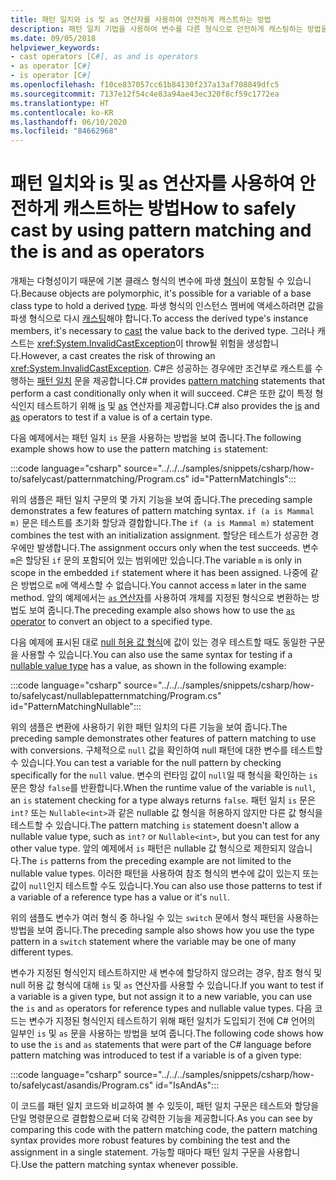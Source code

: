 ```yaml
---
title: 패턴 일치와 is 및 as 연산자를 사용하여 안전하게 캐스트하는 방법
description: 패턴 일치 기법을 사용하여 변수를 다른 형식으로 안전하게 캐스팅하는 방법을 알아봅니다. 패턴 일치뿐만 아니라 is 및 as 연산자를 사용하여 형식을 안전하게 변환할 수 있습니다.
ms.date: 09/05/2018
helpviewer_keywords:
- cast operators [C#], as and is operators
- as operator [C#]
- is operator [C#]
ms.openlocfilehash: f10ce837057cc61b84130f237a13af708849dfc5
ms.sourcegitcommit: 7137e12f54c4e83a94ae43ec320f8cf59c1772ea
ms.translationtype: HT
ms.contentlocale: ko-KR
ms.lasthandoff: 06/10/2020
ms.locfileid: "84662968"
---
```

# <a name="how-to-safely-cast-by-using-pattern-matching-and-the-is-and-as-operators"></a><span data-ttu-id="203bc-104">패턴 일치와 is 및 as 연산자를 사용하여 안전하게 캐스트하는 방법</span><span class="sxs-lookup"><span data-stu-id="203bc-104">How to safely cast by using pattern matching and the is and as operators</span></span>

<span data-ttu-id="203bc-105">개체는 다형성이기 때문에 기본 클래스 형식의 변수에 파생 [형식](../programming-guide/types/index.md)이 포함될 수 있습니다.</span><span class="sxs-lookup"><span data-stu-id="203bc-105">Because objects are polymorphic, it's possible for a variable of a base class type to hold a derived [type](../programming-guide/types/index.md).</span></span> <span data-ttu-id="203bc-106">파생 형식의 인스턴스 멤버에 액세스하려면 값을 파생 형식으로 다시 [캐스팅](../programming-guide/types/casting-and-type-conversions.md)해야 합니다.</span><span class="sxs-lookup"><span data-stu-id="203bc-106">To access the derived type's instance members, it's necessary to [cast](../programming-guide/types/casting-and-type-conversions.md) the value back to the derived type.</span></span> <span data-ttu-id="203bc-107">그러나 캐스트는 <xref:System.InvalidCastException>이 throw될 위험을 생성합니다.</span><span class="sxs-lookup"><span data-stu-id="203bc-107">However, a cast creates the risk of throwing an <xref:System.InvalidCastException>.</span></span> <span data-ttu-id="203bc-108">C#은 성공하는 경우에만 조건부로 캐스트를 수행하는 [패턴 일치](../pattern-matching.md) 문을 제공합니다.</span><span class="sxs-lookup"><span data-stu-id="203bc-108">C# provides [pattern matching](../pattern-matching.md) statements that perform a cast conditionally only when it will succeed.</span></span> <span data-ttu-id="203bc-109">C#은 또한 값이 특정 형식인지 테스트하기 위해 [is](../language-reference/operators/type-testing-and-cast.md#is-operator) 및 [as](../language-reference/operators/type-testing-and-cast.md#as-operator) 연산자를 제공합니다.</span><span class="sxs-lookup"><span data-stu-id="203bc-109">C# also provides the [is](../language-reference/operators/type-testing-and-cast.md#is-operator) and [as](../language-reference/operators/type-testing-and-cast.md#as-operator) operators to test if a value is of a certain type.</span></span>

<span data-ttu-id="203bc-110">다음 예제에서는 패턴 일치 `is` 문을 사용하는 방법을 보여 줍니다.</span><span class="sxs-lookup"><span data-stu-id="203bc-110">The following example shows how to use the pattern matching `is` statement:</span></span>

:::code language="csharp" source="../../../samples/snippets/csharp/how-to/safelycast/patternmatching/Program.cs" id="PatternMatchingIs":::

<span data-ttu-id="203bc-111">위의 샘플은 패턴 일치 구문의 몇 가지 기능을 보여 줍니다.</span><span class="sxs-lookup"><span data-stu-id="203bc-111">The preceding sample demonstrates a few features of pattern matching syntax.</span></span> <span data-ttu-id="203bc-112">`if (a is Mammal m)` 문은 테스트를 초기화 할당과 결합합니다.</span><span class="sxs-lookup"><span data-stu-id="203bc-112">The `if (a is Mammal m)` statement combines the test with an initialization assignment.</span></span> <span data-ttu-id="203bc-113">할당은 테스트가 성공한 경우에만 발생합니다.</span><span class="sxs-lookup"><span data-stu-id="203bc-113">The assignment occurs only when the test succeeds.</span></span> <span data-ttu-id="203bc-114">변수 `m`은 할당된 `if` 문의 포함되어 있는 범위에만 있습니다.</span><span class="sxs-lookup"><span data-stu-id="203bc-114">The variable `m` is only in scope in the embedded `if` statement where it has been assigned.</span></span> <span data-ttu-id="203bc-115">나중에 같은 방법으로 `m`에 액세스할 수 없습니다.</span><span class="sxs-lookup"><span data-stu-id="203bc-115">You cannot access `m` later in the same method.</span></span> <span data-ttu-id="203bc-116">앞의 예제에서는 [`as` 연산자](../language-reference/operators/type-testing-and-cast.md#as-operator)를 사용하여 개체를 지정된 형식으로 변환하는 방법도 보여 줍니다.</span><span class="sxs-lookup"><span data-stu-id="203bc-116">The preceding example also shows how to use the [`as` operator](../language-reference/operators/type-testing-and-cast.md#as-operator) to convert an object to a specified type.</span></span>

<span data-ttu-id="203bc-117">다음 예제에 표시된 대로 [null 허용 값 형식](../language-reference/builtin-types/nullable-value-types.md)에 값이 있는 경우 테스트할 때도 동일한 구문을 사용할 수 있습니다.</span><span class="sxs-lookup"><span data-stu-id="203bc-117">You can also use the same syntax for testing if a [nullable value type](../language-reference/builtin-types/nullable-value-types.md) has a value, as shown in the following example:</span></span>

:::code language="csharp" source="../../../samples/snippets/csharp/how-to/safelycast/nullablepatternmatching/Program.cs" id="PatternMatchingNullable":::

<span data-ttu-id="203bc-118">위의 샘플은 변환에 사용하기 위한 패턴 일치의 다른 기능을 보여 줍니다.</span><span class="sxs-lookup"><span data-stu-id="203bc-118">The preceding sample demonstrates other features of pattern matching to use with conversions.</span></span> <span data-ttu-id="203bc-119">구체적으로 `null` 값을 확인하여 null 패턴에 대한 변수를 테스트할 수 있습니다.</span><span class="sxs-lookup"><span data-stu-id="203bc-119">You can test a variable for the null pattern by checking specifically for the `null` value.</span></span> <span data-ttu-id="203bc-120">변수의 런타임 값이 `null`일 때 형식을 확인하는 `is` 문은 항상 `false`를 반환합니다.</span><span class="sxs-lookup"><span data-stu-id="203bc-120">When the runtime value of the variable is `null`, an `is` statement checking for a type always returns `false`.</span></span> <span data-ttu-id="203bc-121">패턴 일치 `is` 문은 `int?` 또는 `Nullable<int>`과 같은 nullable 값 형식을 허용하지 않지만 다른 값 형식을 테스트할 수 있습니다.</span><span class="sxs-lookup"><span data-stu-id="203bc-121">The pattern matching `is` statement doesn't allow a nullable value type, such as `int?` or `Nullable<int>`, but you can test for any other value type.</span></span> <span data-ttu-id="203bc-122">앞의 예제에서 `is` 패턴은 nullable 값 형식으로 제한되지 않습니다.</span><span class="sxs-lookup"><span data-stu-id="203bc-122">The `is` patterns from the preceding example are not limited to the nullable value types.</span></span> <span data-ttu-id="203bc-123">이러한 패턴을 사용하여 참조 형식의 변수에 값이 있는지 또는 값이 `null`인지 테스트할 수도 있습니다.</span><span class="sxs-lookup"><span data-stu-id="203bc-123">You can also use those patterns to test if a variable of a reference type has a value or it's `null`.</span></span>

<span data-ttu-id="203bc-124">위의 샘플도 변수가 여러 형식 중 하나일 수 있는 `switch` 문에서 형식 패턴을 사용하는 방법을 보여 줍니다.</span><span class="sxs-lookup"><span data-stu-id="203bc-124">The preceding sample also shows how you use the type pattern in a `switch` statement where the variable may be one of many different types.</span></span>

<span data-ttu-id="203bc-125">변수가 지정된 형식인지 테스트하지만 새 변수에 할당하지 않으려는 경우, 참조 형식 및 null 허용 값 형식에 대해 `is` 및 `as` 연산자를 사용할 수 있습니다.</span><span class="sxs-lookup"><span data-stu-id="203bc-125">If you want to test if a variable is a given type, but not assign it to a new variable, you can use the `is` and `as` operators for reference types and nullable value types.</span></span> <span data-ttu-id="203bc-126">다음 코드는 변수가 지정된 형식인지 테스트하기 위해 패턴 일치가 도입되기 전에 C# 언어의 일부인 `is` 및 `as` 문을 사용하는 방법을 보여 줍니다.</span><span class="sxs-lookup"><span data-stu-id="203bc-126">The following code shows how to use the `is` and `as` statements that were part of the C# language before pattern matching was introduced to test if a variable is of a given type:</span></span>

:::code language="csharp" source="../../../samples/snippets/csharp/how-to/safelycast/asandis/Program.cs" id="IsAndAs":::

<span data-ttu-id="203bc-127">이 코드를 패턴 일치 코드와 비교하여 볼 수 있듯이, 패턴 일치 구문은 테스트와 할당을 단일 명령문으로 결합함으로써 더욱 강력한 기능을 제공합니다.</span><span class="sxs-lookup"><span data-stu-id="203bc-127">As you can see by comparing this code with the pattern matching code, the pattern matching syntax provides more robust features by combining the test and the assignment in a single statement.</span></span> <span data-ttu-id="203bc-128">가능할 때마다 패턴 일치 구문을 사용합니다.</span><span class="sxs-lookup"><span data-stu-id="203bc-128">Use the pattern matching syntax whenever possible.</span></span>
